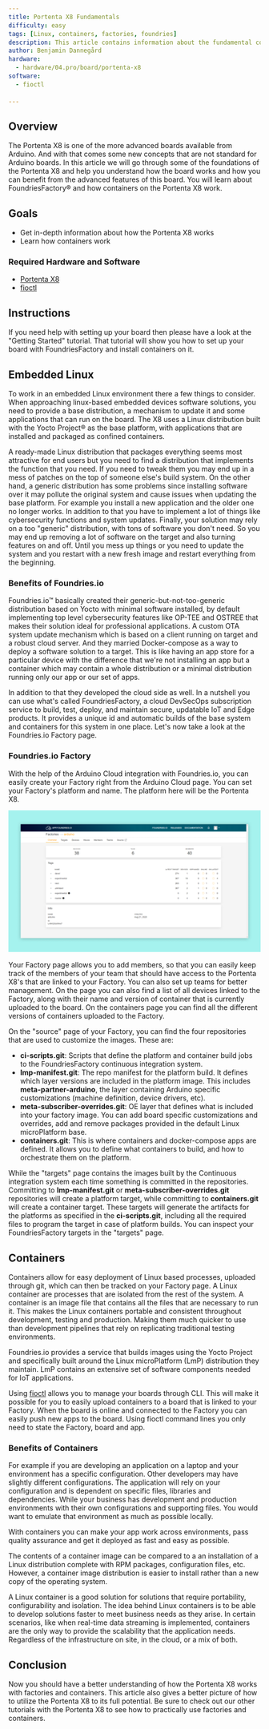 ```yaml
---
title: Portenta X8 Fundamentals
difficulty: easy
tags: [Linux, containers, factories, foundries]
description: This article contains information about the fundamental concepts of the Portenta X8
author: Benjamin Dannegård
hardware:
  - hardware/04.pro/board/portenta-x8
software:
  - fioctl

---
```


## Overview

The Portenta X8 is one of the more advanced boards available from Arduino. And with that comes some new concepts that are not standard for Arduino boards. In this article we will go through some of the foundations of the Portenta X8 and help you understand how the board works and how you can benefit from the advanced features of this board. You will learn about FoundriesFactory® and how containers on the Portenta X8 work.

## Goals

- Get in-depth information about how the Portenta X8 works
- Learn how containers work

### Required Hardware and Software

-   [Portenta X8](https://store.arduino.cc/portenta-x8)
-   [fioctl](https://docs.foundries.io/latest/getting-started/install-fioctl/index.html)

## Instructions

If you need help with setting up your board then please have a look at the "Getting Started" tutorial. That tutorial will show you how to set up your board with FoundriesFactory and install containers on it.

## Embedded Linux

To work in an embedded Linux environment there a few things to consider. When approaching linux-based embedded devices software solutions, you need to provide a base distribution, a mechanism to update it and some applications that can run on the board. The X8 uses a Linux distribution built with the Yocto Project® as the base platform, with applications that are installed and packaged as confined containers.

A ready-made Linux distribution that packages everything seems most attractive for end users but you need to find a distribution that implements the function that you need. If you need to tweak them you may end up in a mess of patches on the top of someone else's build system. On the other hand, a generic distribution has some problems since installing software over it may pollute the original system and cause issues when updating the base platform. For example you install a new application and the older one no longer works. In addition to that you have to implement a lot of things like cybersecurity functions and system updates. Finally, your solution may rely on a too "generic" distribution, with tons of software you don't need. So you may end up removing a lot of software on the target and also turning features on and off. Until you mess up things or you need to update the system and you restart with a new fresh image and restart everything from the beginning.

### Benefits of Foundries.io

Foundries.io™ basically created their generic-but-not-too-generic distribution based on Yocto with minimal software installed, by default implementing top level cybersecurity features like OP-TEE and OSTREE that makes their solution ideal for professional applications. A custom OTA system update mechanism which is based on a client running on target and a robust cloud server. And they married Docker-compose as a way to deploy a software solution to a target. This is like having an app store for a particular device with the difference that we're not installing an app but a container which may contain a whole distribution or a minimal distribution running only our app or our set of apps.

In addition to that they developed the cloud side as well. In a nutshell you can use what's called FoundriesFactory, a cloud DevSecOps subscription service to build, test, deploy, and maintain secure, updatable IoT and Edge products. It provides a unique id and automatic builds of the base system and containers for this system in one place. Let's now take a look at the Foundries.io Factory page.

### Foundries.io Factory

With the help of the Arduino Cloud integration with Foundries.io, you can easily create your Factory right from the Arduino Cloud page. You can set your Factory's platform and name. The platform here will be the Portenta X8.

![Factory page](assets/factory-page.png)

Your Factory page allows you to add members, so that you can easily keep track of the members of your team that should have access to the Portenta X8's that are linked to your Factory. You can also set up teams for better management. On the page you can also find a list of all devices linked to the Factory, along with their name and version of container that is currently uploaded to the board. On the containers page you can find all the different versions of containers uploaded to the Factory.

On the "source" page of your Factory, you can find the four repositories that are used to customize the images. These are:

- **ci-scripts.git**: Scripts that define the platform and container build jobs to the FoundriesFactory continuous integration system.
- **lmp-manifest.git**: The repo manifest for the platform build. It defines which layer versions are included in the platform image. This includes **meta-partner-arduino**, the layer containing Arduino specific customizations (machine definition, device drivers, etc).
- **meta-subscriber-overrides.git**: OE layer that defines what is included into your factory image. You can add board specific customizations and overrides, add and remove packages provided in the default Linux microPlatform base.
- **containers.git**: This is where containers and docker-compose apps are defined. It allows you to define what containers to build, and how to orchestrate them on the platform.

While the "targets" page contains the images built by the Continuous integration system each time something is committed in the repositories. Committing to **lmp-manifest.git** or **meta-subscriber-overrides.git** repositories will create a platform target, while committing to **containers.git** will create a container target. These targets will generate the artifacts for the platforms as specified in the **ci-scripts.git**, including all the required files to program the target in case of platform builds. You can inspect your FoundriesFactory targets in the "targets" page.

## Containers

Containers allow for easy deployment of Linux based processes, uploaded through git, which can then be tracked on your Factory page. A Linux container are processes that are isolated from the rest of the system. A container is an image file that contains all the files that are necessary to run it. This makes the Linux containers portable and consistent throughout development, testing and production. Making them much quicker to use than development pipelines that rely on replicating traditional testing environments.

Foundries.io provides a service that builds images using the Yocto Project and specifically built around the Linux microPlatform (LmP) distribution they maintain. LmP contains an extensive set of software components needed for IoT applications. 

Using [fioctl](https://docs.foundries.io/latest/getting-started/install-fioctl/index.html) allows you to manage your boards through CLI. This will make it possible for you to easily upload containers to a board that is linked to your Factory. When the board is online and connected to the Factory you can easily push new apps to the board. Using fioctl command lines you only need to state the Factory, board and app.

### Benefits of Containers

For example if you are developing an application on a laptop and your environment has a specific configuration. Other developers may have slightly different configurations. The application will rely on your configuration and is dependent on specific files, libraries and dependencies. While your business has development and production environments with their own configurations and supporting files. You would want to emulate that environment as much as possible locally.

With containers you can make your app work across environments, pass quality assurance and get it deployed as fast and easy as possible.

The contents of a container image can be compared to a an installation of a Linux distribution complete with RPM packages, configuration files, etc. However, a container image distribution is easier to install rather than a new copy of the operating system.

A Linux container is a good solution for solutions that require portability, configurability and isolation. The idea behind Linux containers is to be able to develop solutions faster to meet business needs as they arise. In certain scenarios, like when real-time data streaming is implemented, containers are the only way to provide the scalability that the application needs. Regardless of the infrastructure on site, in the cloud, or a mix of both.

## Conclusion

Now you should have a better understanding of how the Portenta X8 works with factories and containers. This article also gives a better picture of how to utilize the Portenta X8 to its full potential. Be sure to check out our other tutorials with the Portenta X8 to see how to practically use factories and containers.

